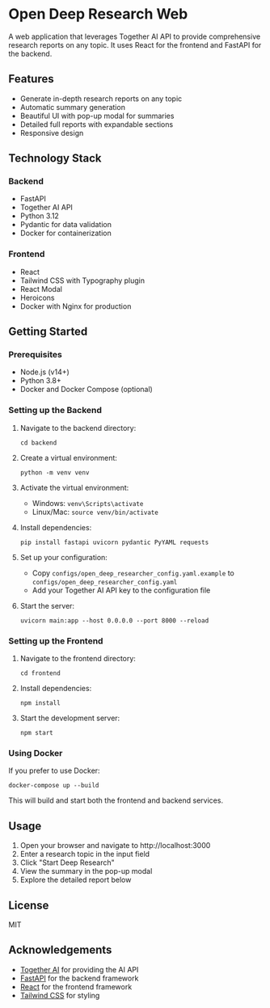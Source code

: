 # Open Deep Research Web

A web application that leverages Together AI API to provide comprehensive research reports on any topic. It uses React for the frontend and FastAPI for the backend.

## Features

- Generate in-depth research reports on any topic
- Automatic summary generation
- Beautiful UI with pop-up modal for summaries
- Detailed full reports with expandable sections
- Responsive design

## Technology Stack

### Backend
- FastAPI
- Together AI API
- Python 3.12
- Pydantic for data validation
- Docker for containerization

### Frontend
- React
- Tailwind CSS with Typography plugin
- React Modal
- Heroicons
- Docker with Nginx for production

## Getting Started

### Prerequisites
- Node.js (v14+)
- Python 3.8+ 
- Docker and Docker Compose (optional)

### Setting up the Backend

1. Navigate to the backend directory:
   ```
   cd backend
   ```

2. Create a virtual environment:
   ```
   python -m venv venv
   ```

3. Activate the virtual environment:
   - Windows: `venv\Scripts\activate`
   - Linux/Mac: `source venv/bin/activate`

4. Install dependencies:
   ```
   pip install fastapi uvicorn pydantic PyYAML requests
   ```

5. Set up your configuration:
   - Copy `configs/open_deep_researcher_config.yaml.example` to `configs/open_deep_researcher_config.yaml`
   - Add your Together AI API key to the configuration file

6. Start the server:
   ```
   uvicorn main:app --host 0.0.0.0 --port 8000 --reload
   ```

### Setting up the Frontend

1. Navigate to the frontend directory:
   ```
   cd frontend
   ```

2. Install dependencies:
   ```
   npm install
   ```

3. Start the development server:
   ```
   npm start
   ```

### Using Docker

If you prefer to use Docker:

```
docker-compose up --build
```

This will build and start both the frontend and backend services.

## Usage

1. Open your browser and navigate to http://localhost:3000
2. Enter a research topic in the input field
3. Click "Start Deep Research"
4. View the summary in the pop-up modal
5. Explore the detailed report below

## License

MIT

## Acknowledgements

- [Together AI](https://together.ai/) for providing the AI API
- [FastAPI](https://fastapi.tiangolo.com/) for the backend framework
- [React](https://reactjs.org/) for the frontend framework
- [Tailwind CSS](https://tailwindcss.com/) for styling

